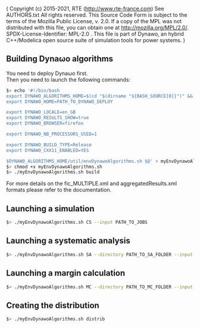 [//]: #
(   Copyright (c) 2015-2021, RTE (http://www.rte-france.com)
    See AUTHORS.txt
    All rights reserved.
    This Source Code Form is subject to the terms of the Mozilla Public
    License, v. 2.0. If a copy of the MPL was not distributed with this
    file, you can obtain one at http://mozilla.org/MPL/2.0/.
    SPDX-License-Identifier: MPL-2.0
    .
    This file is part of Dynawo, an hybrid C++/Modelica open source suite
    of simulation tools for power systems.
)

## Building Dyna&omega;o algorithms

You need to deploy Dyna&omega;o first.  
Then you need to launch the following commands:

``` bash
$> echo '#!/bin/bash
export DYNAWO_ALGORITHMS_HOME=$(cd "$(dirname "${BASH_SOURCE[0]}")" && pwd)
export DYNAWO_HOME=PATH_TO_DYNAWO_DEPLOY

export DYNAWO_LOCALE=en_GB
export DYNAWO_RESULTS_SHOW=true
export DYNAWO_BROWSER=firefox

export DYNAWO_NB_PROCESSORS_USED=1

export DYNAWO_BUILD_TYPE=Release
export DYNAWO_CXX11_ENABLED=YES

$DYNAWO_ALGORITHMS_HOME/util/envDynawoAlgorithms.sh $@' > myEnvDynawoAlgorithms.sh
$> chmod +x myEnvDynawoAlgorithms.sh
$> ./myEnvDynawoAlgorithms.sh build
```

For more details on the fic_MULTIPLE.xml and aggregatedResults.xml formats please refer to the documentation.
## Launching a simulation

``` bash
$> ./myEnvDynawoAlgorithms.sh CS --input PATH_TO_JOBS

```

## Launching a systematic analysis

``` bash
$> ./myEnvDynawoAlgorithms.sh SA --directory PATH_TO_SA_FOLDER --input fic_MULTIPLE.xml --output aggregatedResults.xml --nbThreads NB_THREADS_TO_USE

```

## Launching a margin calculation
``` bash
$> ./myEnvDynawoAlgorithms.sh MC --directory PATH_TO_MC_FOLDER --input fic_MULTIPLE.xml --output aggregatedResults.xml --nbThreads NB_THREADS_TO_USE

```

## Creating the distribution

``` bash
$> ./myEnvDynawoAlgorithms.sh distrib

```


